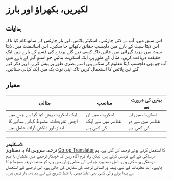 <!--
CO_OP_TRANSLATOR_METADATA:
{
  "original_hash": "0ea21b6513df5ade7419c6b7d65f10b1",
  "translation_date": "2025-08-27T10:34:11+00:00",
  "source_file": "3-Data-Visualization/R/09-visualization-quantities/assignment.md",
  "language_code": "ur"
}
-->
# لکیریں، بکھراؤ اور بارز

## ہدایات

اس سبق میں، آپ نے لائن چارٹس، اسکیٹر پلاٹس، اور بار چارٹس کے ساتھ کام کیا تاکہ اس ڈیٹا سیٹ کے بارے میں دلچسپ حقائق دکھائے جا سکیں۔ اس اسائنمنٹ میں، ڈیٹا سیٹ میں مزید گہرائی میں جائیں تاکہ کسی دیے گئے پرندے کی قسم کے بارے میں ایک حقیقت دریافت کریں۔ مثال کے طور پر، ایک اسکرپٹ بنائیں جو اسنو گیز کے بارے میں آپ جو بھی دلچسپ ڈیٹا معلوم کر سکتے ہیں اسے بصری طور پر پیش کرے۔ اوپر ذکر کیے گئے تین پلاٹس کا استعمال کریں تاکہ اپنی نوٹ بک میں ایک کہانی سنائیں۔

## معیار

مثالی | مناسب | بہتری کی ضرورت ہے
--- | --- | --- |
ایک اسکرپٹ پیش کیا گیا ہے جس میں اچھی تشریحات، مضبوط کہانی سنانے کا انداز، اور دلکش گراف شامل ہیں | اسکرپٹ میں ان عناصر میں سے ایک کی کمی ہے | اسکرپٹ میں ان عناصر میں سے دو کی کمی ہے

---

**ڈسکلیمر**:  
یہ دستاویز AI ترجمہ سروس [Co-op Translator](https://github.com/Azure/co-op-translator) کا استعمال کرتے ہوئے ترجمہ کی گئی ہے۔ ہم درستگی کے لیے کوشش کرتے ہیں، لیکن براہ کرم آگاہ رہیں کہ خودکار ترجمے میں غلطیاں یا عدم درستگی ہو سکتی ہیں۔ اصل دستاویز، جو اس کی مقامی زبان میں ہے، کو مستند ذریعہ سمجھا جانا چاہیے۔ اہم معلومات کے لیے، پیشہ ور انسانی ترجمہ کی سفارش کی جاتی ہے۔ اس ترجمے کے استعمال سے پیدا ہونے والی کسی بھی غلط فہمی یا غلط تشریح کے لیے ہم ذمہ دار نہیں ہیں۔